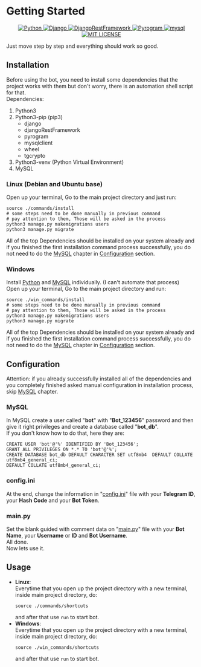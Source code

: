 # Getting Started

<p align="center">
    <a href="https://www.python.org/downloads/">
        <img alt="Python" src="https://img.shields.io/static/v1?label=Python&message=v3.8.5&color=blue&logo=python&logoColor=white">
    </a>
    <a href="https://pypi.org/project/Django/3.1.6/">
        <img alt="Django" src="https://img.shields.io/pypi/v/django/3.1.6?color=blue&label=Django&logo=django">
    </a>
    <a href="https://pypi.org/project/djangorestframework/3.12.2/">
        <img alt="DjangoRestFramework" src="https://img.shields.io/pypi/v/djangorestframework/3.12.2?color=blue&label=DjangoRestFramework&logo=django">
    </a>
    <a href="https://pypi.org/project/Pyrogram/1.1.13/">
        <img alt="Pyrogram" src="https://img.shields.io/pypi/v/pyrogram/1.1.13?color=blue&label=Pyrogram&logo=telegram">
    </a>
    <a href="https://www.mysql.com/downloads/">
        <img alt="mysql" src="https://img.shields.io/github/v/tag/mysql/mysql-server?label=mysql&logo=mysql&logoColor=white">
    </a>
    <a href="LICENSE">
        <img alt="MIT LICENSE" src="https://img.shields.io/badge/License-MIT-green">
    </a>
</p>

Just move step by step and everything should work so good.

## Installation

Before using the bot, you need to install some dependencies that the project works with them but don't worry, there is an automation shell script for that.\
Dependencies:
1. Python3
2. Python3-pip (pip3)
    * django
    * djangoRestFramework
    * pyrogram
    * mysqlclient
    * wheel
    * tgcrypto
3. Python3-venv (Python Virtual Environment)
4. MySQL

### Linux (Debian and Ubuntu base)

Open up your terminal, Go to the main project directory and just run:
```
source ./commands/install
# some steps need to be done manually in previous command
# pay attention to them, Those will be asked in the process
python3 manage.py makemigrations users
python3 manage.py migrate
```
All of the top Dependencies should be installed on your system already and if you finished the first installation command process successfully, you do not need to do the [MySQL](#MySQL) chapter in [Configuration](#configuration) section.
### Windows

Install [Python](https://www.python.org/downloads/) and [MySQL](https://www.mysql.com/downloads/) individually. (I can't automate that process)\
Open up your terminal, Go to the main project directory and run:
```
source ./win_commands/install
# some steps need to be done manually in previous command
# pay attention to them, Those will be asked in the process
python3 manage.py makemigrations users
python3 manage.py migrate
```
All of the top Dependencies should be installed on your system already and if you finished the first installation command process successfully, you do not need to do the [MySQL](#MySQL) chapter in [Configuration](#configuration) section.

## Configuration

Attention: if you already successfully installed all of the dependencies and you completely finished asked manual configuration in installation process, skip [MySQL](#mysql) chapter.

### MySQL

In MySQL create a user called "__bot__" with "**Bot_123456**" password and then give it right privileges and create a database called "**bot_db**".\
If you don't know how to do that, here they are:
```
CREATE USER 'bot'@'%' IDENTIFIED BY 'Bot_123456';
GRANT ALL PRIVILEGES ON *.* TO 'bot'@'%';
CREATE DATABASE bot_db DEFAULT CHARACTER SET utf8mb4  DEFAULT COLLATE utf8mb4_general_ci;
DEFAULT COLLATE utf8mb4_general_ci;
```

### config.ini

At the end, change the information in "[config.ini](config.ini)" file with your __Telegram ID__, your __Hash Code__ and your __Bot Token__.

### main<span>.</span>py

Set the blank guided with comment data on "[main<span>.</span>py](main.py)" file with your __Bot Name__, your __Username__ or __ID__ and __Bot Username__.\
All done.\
Now lets use it.
## Usage

* __Linux__:\
    Everytime that you open up the project directory with a new terminal, inside main project directory, do:
    ```
    source ./commands/shortcuts
    ```
    and after that use `run` to start bot.
* __Windows__:\
    Everytime that you open up the project directory with a new terminal, inside main project directory, do:
    ```
    source ./win_commands/shortcuts
    ```
    and after that use `run` to start bot.